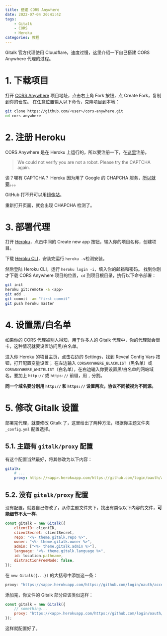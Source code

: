 ```yaml
---
title: 搭建 CORS Anywhere
date: 2022-07-04 20:41:42
tags:
    - Gitalk
    - CORS
    - Heroku
categories: 教程
---
```


Gitalk 官方代理使用 Cloudflare，速度过慢，这里介绍一下自己搭建 CORS Anywhere 代理的过程。

<!-- more -->

# 1. 下载项目

打开 [CORS Anywhere](https://github.com/Rob--W/cors-anywhere) 项目地址，点击右上角 Fork 按钮，点 Create Fork，复制到你的仓库。
在任意位置输入以下命令，克隆项目到本地：

```bash
git clone https://github.com/<user>/cors-anywhere.git
cd cors-anywhere
```

# 2. 注册 Heroku

CORS Anywhere 是在 Heroku 上运行的，所以要注册一下，在[这里](https://signup.heroku.com/)注册。

> We could not verify you are not a robot. Please try the CAPTCHA again.

诶？哪有 CAPTCHA？
Heroku 因为用了 Google 的 CHAPCHA 服务，[所以就要](/2022/12/07/fix-github)。。。

GitHub 打不开可以用[镜像站](https://hub.njuu.cf)。

重新打开页面，就会出现 CHAPCHA 检测了。

# 3. 部署代理

打开 [Heroku](https://www.heroku.com)，点击中间的 Create new app 按钮，输入你的项目名称，创建项目。

下载 [Heroku CLI](https://devcenter.heroku.com/articles/heroku-cli)，安装完运行 `heroku -v`检测安装。

然后登陆 Heroku CLI，运行 `heroku login -i`，填入你的邮箱和密码。
找到你刚才下载 CORS Anywhere 项目的位置，`cd` 到项目根目录，执行以下命令部署：

```bash
git init
heroku git:remote -a <app>
git add .
git commit -am "first commit"
git push heroku master
```

# 4. 设置黑/白名单

如果你的 CORS 代理被别人得知，用于许多人的 Gitalk 代理中，你的代理就会很卡，这种情况就要设置访问黑/白名单。

进入你 Heroku 的项目主页，点击右边的 Settings，找到 Reveal Config Vars 按钮，打开配置变量设置；
在左边输入 `CORSANYWHERE_BLACKLIST`（黑名单）或 `CORSANYWHERE_WHITELIST`（白名单），在右边输入你要设置黑/白名单的网站域名，要加上 `http://` 或 `https://` 前缀，用 `,` 分割。

**同一个域名要分别用 `http://` 和 `https://` 设置两次，协议不同被视为不同源。**

# 5. 修改 Gitalk 设置

部署完代理，就要修改 Gitalk 了，这里给出了两种方法，根据你主题文件夹 `_config.yml` 配置选择。

## 5.1. 主题有 `gitalk/proxy` 配置

有这个配置当然最好，将其修改为以下内容：

```yaml
gitalk:
    # ...
    proxy: https://<app>.herokuapp.com/https://github.com/login/oauth/access_token
```

## 5.2. 没有 `gitalk/proxy` 配置

没有配置，就要自己修改了，从你主题文件夹下，找出有类似以下内容的文件，**可能细节不太一样**。

```javascript
const gitalk = new Gitalk({
    clientID: clientID,
    clientSecret: clientSecret,
    repo: "<%- theme.gitalk.repo %>",
    owner: "<%- theme.gitalk.owner %>",
    admin: ["<%- theme.gitalk.admin %>"],
    language: "<%- theme.gitalk.language %>",
    id: location.pathname,
    distractionFreeMode: false,
});
```

在 `new Gitalk({...})` 的大括号中添加这一条：

```javascript
proxy: "https://<app>.herokuapp.com/https://github.com/login/oauth/access_token",
```

添加完，你文件的 Gitalk 部分应该类似这样：

```javascript
const gitalk = new Gitalk({
    // something...
    proxy: "https://<app>.herokuapp.com/https://github.com/login/oauth/access_token",
});
```

这样就配置好了。
